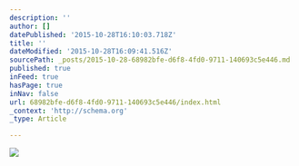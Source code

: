 ```yaml
---
description: ''
author: []
datePublished: '2015-10-28T16:10:03.718Z'
title: ''
dateModified: '2015-10-28T16:09:41.516Z'
sourcePath: _posts/2015-10-28-68982bfe-d6f8-4fd0-9711-140693c5e446.md
published: true
inFeed: true
hasPage: true
inNav: false
url: 68982bfe-d6f8-4fd0-9711-140693c5e446/index.html
_context: 'http://schema.org'
_type: Article

---
```

![](https://the-grid-user-content.s3-us-west-2.amazonaws.com/5ae7e43d-b01e-4dd7-81e9-78f81482b12a.png)